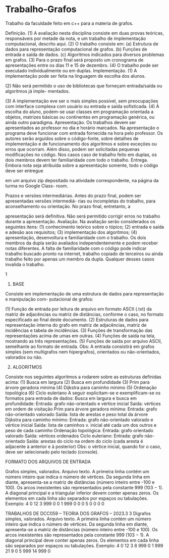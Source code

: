 # Trabalho-Grafos
Trabalho da faculdade feito em c++ para a materia de grafos.




Definição.
(1) A avaliação nesta disciplina consiste em duas provas teóricas, responsáveis por metade da
nota, e um trabalho de implementação computacional, descrito aqui.
(2) O trabalho consiste em:
(a) Estrutura de dados para representação computacional de grafos.
(b) Funções de entrada e saída de dados.
(c) Algoritmos indicados para diversos problemas em grafos.
(3) Para o prazo final será proposto um cronograma de apresentações entre os dias 11 e 15 de
dezembro.
(4) O trabalho pode ser executado individualmente ou em duplas.
Implementação.
(1) A implementação pode ser feita na linguagem de escolha dos alunos.

(2) Não será permitido o uso de bibliotecas que forneçam entrada/saída ou algoritmos já imple-
mentados.

(3) A implementação eve ser o mais simples possível, sem preocupações com interface complexa
com usuário ou entrada e saída sofisticada.
(4) À escolha do aluno, podem-se usar classes em programação orientada a objetos, matrizes
básicas ou continentes em programação genérica, ou ainda outro paradigma.
Apresentação. Os trabalhos devem ser apresentados ao professor no dia e horário marcados. Na
apresentação o programa deve funcionar com entrada fornecida na hora pelo professor. Os autores
serão arguídos sobre o código-fonte, sobre detalhes de implementação e de funcionamento dos
algoritmos e sobre exceções ou erros que ocorram. Além disso, podem ser solicitadas pequenas
modificações no código. Nos casos caso de trabalho feito em duplas, os dois membros devem ter
familiaridade com todo o trabalho.
Entrega. Embora nota seja atribuída sobre a apresentação somente, todo o código deve ser entregue

em um arquivo zip depositado na atividade correspondente, na página da turma no Google Class-
room.

Prazos e versões intermediárias. Antes do prazo final, podem ser apresentadas versões intermediá-
rias ou incompletas do trabalho, para aconselhamento ou orientação. No prazo final, entretanto, a

apresentação será definitiva. Não será permitido corrigir erros no trabalho durante a apresentação.
Avaliação. Na avaliação serão considerados os seguintes itens:
(1) conhecimento teórico sobre o tópico;
(2) entrada e saída e adesão aos requisitos;
(3) implementação dos algoritmos;
(4) apresentação, desenvoltura e familiaridade com o trabalho.
Os dois membros da dupla serão avaliados independentemente e podem receber notas diferentes.
A falta de familiaridade com o código pode indicar trabalho buscado pronto na internet, trabalho
copiado de terceiros ou ainda trabalho feito por apenas um membro da dupla. Qualquer desses casos
invalida o trabalho.

1

1. BASE

Consiste em implementação de uma estrutura de dados para representação e manipulação com-
putacional de grafos:

(1) Função de entrada por leitura de arquivo em formato ASCII (.txt) da matriz de adjacências
ou matriz de distâncias, conforme o caso, no formato especificado ao final deste documento.
(2) Estruturas de dados para representação interna do grafo em matriz de adjacências, matriz de
incidências e tabela de incidências.
(3) Funções de transformação das representações acima de umas em outras.
(4) Funções de saída na tela, mostrando as três representações.
(5) Funções de saída por arquivo ASCII, semelhante ao formato de entrada.
Obs: A entrada consistirá em grafos simples (sem multigrafos nem hipergrafos), orientados ou
não-orientados, valorados ou não.

2. ALGORITMOS

Consiste nos seguintes algoritmos a rodarem sobre as estruturas definidas acima:
(1) Busca em largura
(2) Busca em profundidade
(3) Prim para árvore geradora mínima
(4) Dijkstra para caminho mínimo
(5) Ordenação topológica
(6) Ciclo euleriano
A seguir explicitam-se e exemplificam-se os formatos para entrada de dados:
Busca em largura e busca em profundidade:
Entrada: grafo não-orientado e vértice inicial
Saída: vértices em ordem de visitação
Prim para árvore geradora mínima:
Entrada: grafo não-orientado valorado
Saída: lista de arestas e peso total da árvore
Dijkstra para caminho mínimo:
Entrada: grafo não-orientado valorado e vértice inicial
Saída: lista de caminhos v. inicial até cada um dos outros e peso de cada caminho
Ordenação topológica:
Entrada: grafo orientado valorado
Saída: vértices ordenados
Ciclo euleriano:
Entrada: grafo não-orientado
Saída: arestas do ciclo na ordem do ciclo (cada aresta é adjacente à anterior e à posterior)
Obs: o vértice inicial, quando for o caso, deve ser selecionado pelo teclado (console).

FORMATO DOS ARQUIVOS DE ENTRADA

Grafos simples, valorados. Arquivo texto. A primeira linha contém um número inteiro que indica
o número de vértices. Da segunda linha em diante, apresenta-se a matriz de distâncias (número
inteiro entre -100 e 100). Os arcos inexistentes são representados pela constante 999 (103 − 1). A
diagonal principal e a triangular inferior devem conter apenas zeros. Os elementos em cada linha
são separados por espaços ou tabulações.
Exemplo:
4
0 12 3 999
0 0 1 999
0 0 0 5
0 0 0 0

TRABALHOS DE DCC059 – TEORIA DOS GRAFOS – 2023.3 3
Digrafos simples, valorados. Arquivo texto. A primeira linha contém um número inteiro que indica
o número de vértices. Da segunda linha em diante, apresenta-se a matriz de distâncias (número
inteiro entre -100 e 100). Os arcos inexistentes são representados pela constante 999 (103 − 1). A
diagonal principal deve conter apenas zeros. Os elementos em cada linha são separados por espaços
ou tabulações.
Exemplo:
4
0 12 3 8
999 0 1 999
21 9 0 5
999 14 999 0
